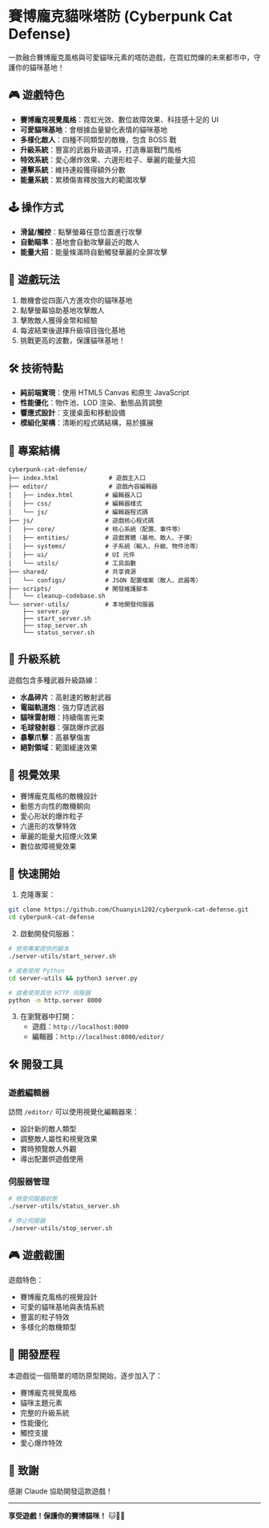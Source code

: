# 賽博龐克貓咪塔防 (Cyberpunk Cat Defense)

一款融合賽博龐克風格與可愛貓咪元素的塔防遊戲，在霓虹閃爍的未來都市中，守護你的貓咪基地！

## 🎮 遊戲特色

- **賽博龐克視覺風格**：霓虹光效、數位故障效果、科技感十足的 UI
- **可愛貓咪基地**：會根據血量變化表情的貓咪基地
- **多樣化敵人**：四種不同類型的敵機，包含 BOSS 戰
- **升級系統**：豐富的武器升級選項，打造專屬戰鬥風格
- **特效系統**：愛心爆炸效果、六邊形粒子、華麗的能量大招
- **連擊系統**：維持連殺獲得額外分數
- **能量系統**：累積傷害釋放強大的範圍攻擊

## 🕹️ 操作方式

- **滑鼠/觸控**：點擊螢幕任意位置進行攻擊
- **自動瞄準**：基地會自動攻擊最近的敵人
- **能量大招**：能量條滿時自動觸發華麗的全屏攻擊

## 🚀 遊戲玩法

1. 敵機會從四面八方進攻你的貓咪基地
2. 點擊螢幕協助基地攻擊敵人
3. 擊敗敵人獲得金幣和經驗
4. 每波結束後選擇升級項目強化基地
5. 挑戰更高的波數，保護貓咪基地！

## 🛠️ 技術特點

- **純前端實現**：使用 HTML5 Canvas 和原生 JavaScript
- **性能優化**：物件池、LOD 渲染、動態品質調整
- **響應式設計**：支援桌面和移動設備
- **模組化架構**：清晰的程式碼結構，易於擴展

## 📁 專案結構

```
cyberpunk-cat-defense/
├── index.html              # 遊戲主入口
├── editor/                 # 遊戲內容編輯器
│   ├── index.html         # 編輯器入口
│   ├── css/               # 編輯器樣式
│   └── js/                # 編輯器程式碼
├── js/                    # 遊戲核心程式碼
│   ├── core/              # 核心系統（配置、事件等）
│   ├── entities/          # 遊戲實體（基地、敵人、子彈）
│   ├── systems/           # 子系統（輸入、升級、物件池等）
│   ├── ui/                # UI 元件
│   └── utils/             # 工具函數
├── shared/                # 共享資源
│   └── configs/           # JSON 配置檔案（敵人、武器等）
├── scripts/               # 開發維護腳本
│   └── cleanup-codebase.sh
└── server-utils/          # 本地開發伺服器
    ├── server.py
    ├── start_server.sh
    ├── stop_server.sh
    └── status_server.sh
```

## 🎯 升級系統

遊戲包含多種武器升級路線：

- **水晶碎片**：高射速的散射武器
- **電磁軌道炮**：強力穿透武器
- **貓咪雷射眼**：持續傷害光束
- **毛球發射器**：彈跳爆炸武器
- **暴擊爪擊**：高暴擊傷害
- **絕對領域**：範圍緩速效果

## 🎨 視覺效果

- 賽博龐克風格的敵機設計
- 動態方向性的敵機朝向
- 愛心形狀的爆炸粒子
- 六邊形的攻擊特效
- 華麗的能量大招煙火效果
- 數位故障視覺效果

## 🚀 快速開始

1. 克隆專案：
```bash
git clone https://github.com/Chuanyin1202/cyberpunk-cat-defense.git
cd cyberpunk-cat-defense
```

2. 啟動開發伺服器：
```bash
# 使用專案提供的腳本
./server-utils/start_server.sh

# 或者使用 Python
cd server-utils && python3 server.py

# 或者使用其他 HTTP 伺服器
python -m http.server 8000
```

3. 在瀏覽器中打開：
   - 遊戲：`http://localhost:8000`
   - 編輯器：`http://localhost:8000/editor/`

## 🛠️ 開發工具

### 遊戲編輯器
訪問 `/editor/` 可以使用視覺化編輯器來：
- 設計新的敵人類型
- 調整敵人屬性和視覺效果
- 實時預覽敵人外觀
- 導出配置供遊戲使用

### 伺服器管理
```bash
# 檢查伺服器狀態
./server-utils/status_server.sh

# 停止伺服器
./server-utils/stop_server.sh
```

## 🎮 遊戲截圖

遊戲特色：
- 賽博龐克風格的視覺設計
- 可愛的貓咪基地與表情系統
- 豐富的粒子特效
- 多樣化的敵機類型

## 📝 開發歷程

本遊戲從一個簡單的塔防原型開始，逐步加入了：
- 賽博龐克視覺風格
- 貓咪主題元素
- 完整的升級系統
- 性能優化
- 觸控支援
- 愛心爆炸特效

## 🙏 致謝

感謝 Claude 協助開發這款遊戲！

---

**享受遊戲！保護你的賽博貓咪！** 🐱💜✨